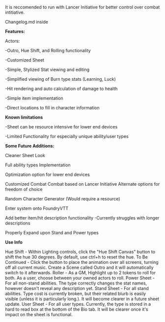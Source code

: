It is reccomended to run with Lancer Initiative for better control over combat intitiative.

Changelog.md inside

**Features:**

Actors:

-Outro, Hue Shift, and Rolling functionality

-Customized Sheet

-Simple, Stylized Stat viewing and editing

-Simplified viewing of Burn type stats (Learning, Luck)

-Hit rendering and auto calculation of damage to health

-Simple item implementation

-Direct locations to fill in character information

**Known limitations**

-Sheet can be resource intensive for lower end devices

-Limited Functionality for especially unique ability/user types


**Some Future Additions:**

Cleaner Sheet Look

Full ability types Implementation

Optimization option for lower end devices

Customized Combat
    Combat based on Lancer Initiative
        Alternate options for freedom of choice

Random Character Generator (Would require a resource)

Enter system onto FoundryVTT

Add better item/hit description functionality
    -Currently struggles with longer descriptions

Properly Expand upon Stand and Power types

**Use Info**

Hue Shift - Within Lighting controls, click the "Hue Shift Canvas" button to shift the hue 30 degrees. By default, use ctrl+h to reset the hue.
To Be Continued - Click the button to place the animation over all screens, turning off all current music. Create a Scene called Outro and it will automatically switch to it afterwards.
Roller - As a GM, Highlight up to 2 tokens to roll for both. As a user, choose between your owned actors to roll.
Power Sheet - For all non-stand abilities. The type correctly changes the stat names, however doesn't reveal any description yet.
Stand Sheet - For all stand abilities. Type cost is currently broken, but their related blurb is easily visible (unless it is particularly long.). It will become clearer in a future sheet update.
User Sheet - For all user types. Currently, the type is stored in a hard to read box at the bottom of the Bio tab. It will be clearer once it's impact on the sheet is functional.
